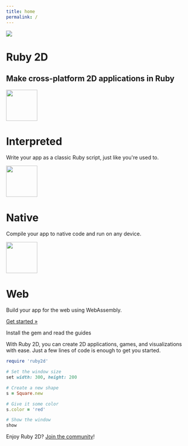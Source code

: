 ```yaml
---
title: home
permalink: /
---
```


<div class="home-banner bg-ruby-red">
  <img src="/assets/img/logo.svg">
  <h1>Ruby 2D</h1>
  <h2>Make cross-platform 2D applications in Ruby</h2>
</div>

<div class="dt-ns dt--fixed-ns mv2 center mw8">
  <div class="dtc-ns tc pv4 ph3">
    <img width="85" src="/assets/img/feat1.svg">
    <h1 class="mv2 fw4">Interpreted</h1>
    <p class="mv1">Write your app as a classic Ruby script, just like you're used to.</p>
  </div>
  <div class="dtc-ns tc pv4 ph3">
    <img width="85" src="/assets/img/feat2.svg">
    <h1 class="mv2 fw4">Native</h1>
    <p class="mv1">Compile your app to native code and run on any device.</p>
  </div>
  <div class="dtc-ns tc pv4 ph3">
    <img width="85" src="/assets/img/feat3.svg">
    <h1 class="mv2 fw4">Web</h1>
    <p class="mv1">Build your app for the web using WebAssembly.</p>
  </div>
</div>

<div class="pv3 ph2 tc bg-white bt bb bw1 b--tan-dark">
  <a class="link f2 underline-hover" href="/learn/get-started">Get started »</a>
  <p class="mv2 f4">Install the gem and read the guides</p>
</div>

<div class="mt4 mw65 ph2 center" markdown="1">
With Ruby 2D, you can create 2D applications, games, and visualizations with ease. Just a few lines of code is enough to get you started.

```ruby
require 'ruby2d'

# Set the window size
set width: 300, height: 200

# Create a new shape
s = Square.new

# Give it some color
s.color = 'red'

# Show the window
show
```

Enjoy Ruby 2D? [Join the community](/community)!
</div>
